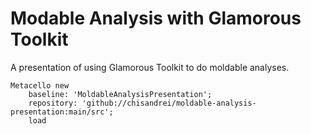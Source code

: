 # Modable Analysis with Glamorous Toolkit

A presentation of using Glamorous Toolkit to do moldable analyses. 

```
Metacello new
    baseline: 'MoldableAnalysisPresentation';
    repository: 'github://chisandrei/moldable-analysis-presentation:main/src';
    load
```
